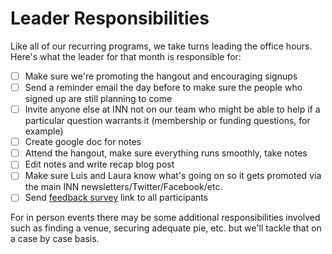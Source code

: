 # Leader Responsibilities

Like all of our recurring programs, we take turns leading the office hours. Here's what the leader for that month is responsible for:

- [ ] Make sure we're promoting the hangout and encouraging signups
- [ ] Send a reminder email the day before to make sure the people who signed up are still planning to come
- [ ] Invite anyone else at INN not on our team who might be able to help if a particular question warrants it (membership or funding questions, for example)
- [ ] Create google doc for notes
- [ ] Attend the hangout, make sure everything runs smoothly, take notes
- [ ] Edit notes and write recap blog post
- [ ] Make sure Luis and Laura know what's going on so it gets promoted via the main INN newsletters/Twitter/Facebook/etc.
- [ ] Send [feedback survey](https://docs.google.com/forms/d/11OkWX1K71DOYJVPVca_QRY17VrFPZ2Ok2xIxKVGQjzc/viewform?usp=send_form) link to all participants

For in person events there may be some additional responsibilities involved such as finding a venue, securing adequate pie, etc. but we'll tackle that on a case by case basis.
